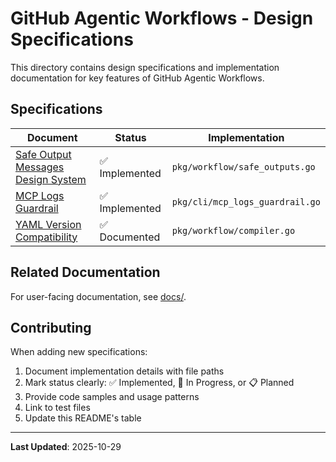 # GitHub Agentic Workflows - Design Specifications

This directory contains design specifications and implementation documentation for key features of GitHub Agentic Workflows.

## Specifications

| Document | Status | Implementation |
|----------|--------|----------------|
| [Safe Output Messages Design System](./safe-output-messages.md) | ✅ Implemented | `pkg/workflow/safe_outputs.go` |
| [MCP Logs Guardrail](./MCP_LOGS_GUARDRAIL.md) | ✅ Implemented | `pkg/cli/mcp_logs_guardrail.go` |
| [YAML Version Compatibility](./yaml-version-gotchas.md) | ✅ Documented | `pkg/workflow/compiler.go` |

## Related Documentation

For user-facing documentation, see [docs/](../docs/).

## Contributing

When adding new specifications:

1. Document implementation details with file paths
2. Mark status clearly: ✅ Implemented, 🚧 In Progress, or 📋 Planned
3. Provide code samples and usage patterns
4. Link to test files
5. Update this README's table

---

**Last Updated**: 2025-10-29
